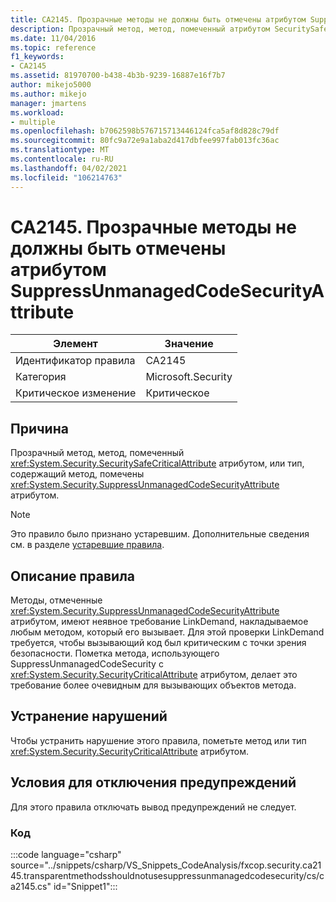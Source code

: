 ```yaml
---
title: CA2145. Прозрачные методы не должны быть отмечены атрибутом SuppressUnmanagedCodeSecurityAttribute
description: Прозрачный метод, метод, помеченный атрибутом SecuritySafeCritical, или тип, содержащий метод, помечены атрибутом SuppressUnmanagedCodeSecurity.
ms.date: 11/04/2016
ms.topic: reference
f1_keywords:
- CA2145
ms.assetid: 81970700-b438-4b3b-9239-16887e16f7b7
author: mikejo5000
ms.author: mikejo
manager: jmartens
ms.workload:
- multiple
ms.openlocfilehash: b7062598b576715713446124fca5af8d828c79df
ms.sourcegitcommit: 80fc9a72e9a1aba2d417dbfee997fab013fc36ac
ms.translationtype: MT
ms.contentlocale: ru-RU
ms.lasthandoff: 04/02/2021
ms.locfileid: "106214763"
---
```

# <a name="ca2145-transparent-methods-should-not-be-decorated-with-the-suppressunmanagedcodesecurityattribute"></a>CA2145. Прозрачные методы не должны быть отмечены атрибутом SuppressUnmanagedCodeSecurityAttribute

|Элемент|Значение|
|-|-|
|Идентификатор правила|CA2145|
|Категория|Microsoft.Security|
|Критическое изменение|Критическое|

## <a name="cause"></a>Причина
Прозрачный метод, метод, помеченный <xref:System.Security.SecuritySafeCriticalAttribute> атрибутом, или тип, содержащий метод, помечены <xref:System.Security.SuppressUnmanagedCodeSecurityAttribute> атрибутом.

> [!NOTE]
> Это правило было признано устаревшим. Дополнительные сведения см. в разделе [устаревшие правила](fxcop-unported-deprecated-rules.md).

## <a name="rule-description"></a>Описание правила

Методы, отмеченные <xref:System.Security.SuppressUnmanagedCodeSecurityAttribute> атрибутом, имеют неявное требование LinkDemand, накладываемое любым методом, который его вызывает. Для этой проверки LinkDemand требуется, чтобы вызывающий код был критическим с точки зрения безопасности. Пометка метода, использующего SuppressUnmanagedCodeSecurity с <xref:System.Security.SecurityCriticalAttribute> атрибутом, делает это требование более очевидным для вызывающих объектов метода.

## <a name="how-to-fix-violations"></a>Устранение нарушений

Чтобы устранить нарушение этого правила, пометьте метод или тип <xref:System.Security.SecurityCriticalAttribute> атрибутом.

## <a name="when-to-suppress-warnings"></a>Условия для отключения предупреждений

Для этого правила отключать вывод предупреждений не следует.

### <a name="code"></a>Код

:::code language="csharp" source="../snippets/csharp/VS_Snippets_CodeAnalysis/fxcop.security.ca2145.transparentmethodsshouldnotusesuppressunmanagedcodesecurity/cs/ca2145.cs" id="Snippet1":::
